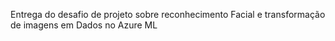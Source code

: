 Entrega do desafio de projeto sobre reconhecimento Facial e transformação de imagens em Dados no Azure ML
